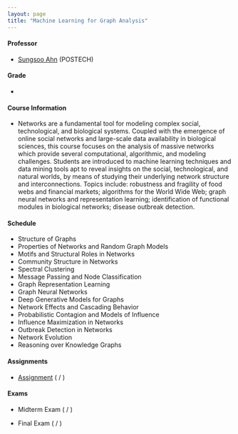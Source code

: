 ```yaml
---
layout: page
title: "Machine Learning for Graph Analysis"
---
```

#### Professor
- [Sungsoo Ahn](https://sites.google.com/view/sungsooahn0215/home) (POSTECH)

#### Grade
- 

#### Course Information

- Networks are a fundamental tool for modeling complex social, technological, and biological systems. Coupled with the emergence of online social networks and large-scale data availability in biological sciences, this course focuses on the analysis of massive networks which provide several computational, algorithmic, and modeling challenges. Students are introduced to machine learning techniques and data mining tools apt to reveal insights on the social, technological, and natural worlds, by means of studying their underlying network structure and interconnections.
Topics include: robustness and fragility of food webs and financial markets; algorithms for the World Wide Web; graph neural networks and representation learning; identification of functional modules in biological networks; disease outbreak detection.

#### Schedule

- Structure of Graphs
- Properties of Networks and Random Graph Models
- Motifs and Structural Roles in Networks
- Community Structure in Networks
- Spectral Clustering
- Message Passing and Node Classification
- Graph Representation Learning
- Graph Neural Networks
- Deep Generative Models for Graphs
- Network Effects and Cascading Behavior
- Probabilistic Contagion and Models of Influence
- Influence Maximization in Networks
- Outbreak Detection in Networks
- Network Evolution
- Reasoning over Knowledge Graphs


#### Assignments
- [Assignment](/courses/machine_learning-for-graph-analysis/20222421_JaeyoonSim.pdf) ( / )

#### Exams
- Midterm Exam ( / )

- Final Exam ( / )
